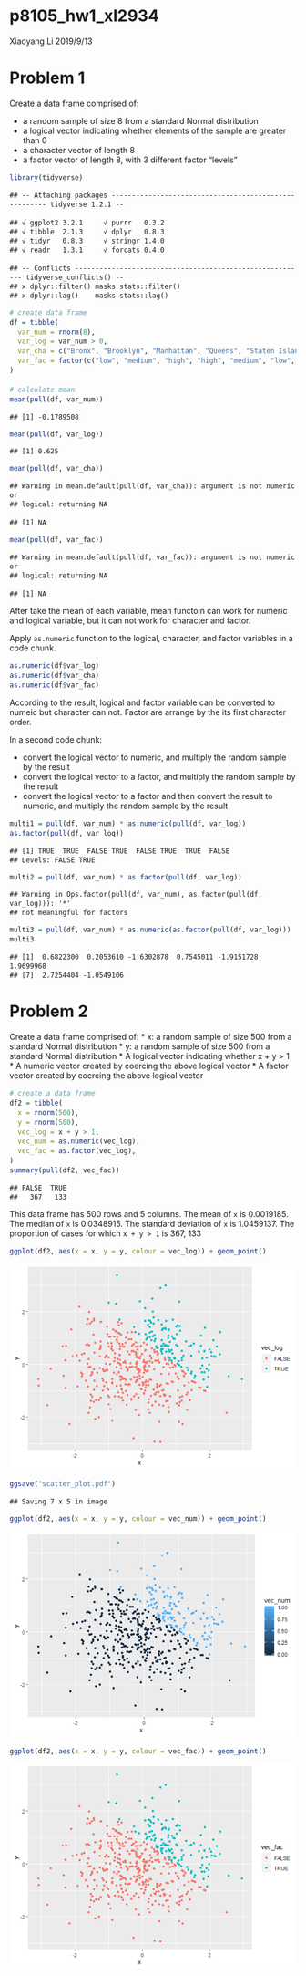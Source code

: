 p8105\_hw1\_xl2934
================
Xiaoyang Li
2019/9/13

# Problem 1

Create a data frame comprised of:

  - a random sample of size 8 from a standard Normal distribution
  - a logical vector indicating whether elements of the sample are
    greater than 0
  - a character vector of length 8
  - a factor vector of length 8, with 3 different factor
    “levels”

<!-- end list -->

``` r
library(tidyverse)
```

    ## -- Attaching packages ------------------------------------------------------ tidyverse 1.2.1 --

    ## √ ggplot2 3.2.1     √ purrr   0.3.2
    ## √ tibble  2.1.3     √ dplyr   0.8.3
    ## √ tidyr   0.8.3     √ stringr 1.4.0
    ## √ readr   1.3.1     √ forcats 0.4.0

    ## -- Conflicts --------------------------------------------------------- tidyverse_conflicts() --
    ## x dplyr::filter() masks stats::filter()
    ## x dplyr::lag()    masks stats::lag()

``` r
# create data frame
df = tibble(
  var_num = rnorm(8),
  var_log = var_num > 0,
  var_cha = c("Bronx", "Brooklyn", "Manhattan", "Queens", "Staten Island","Roosevelt Island", "U thant Island", "Marble Hill" ),
  var_fac = factor(c("low", "medium", "high", "high", "medium", "low", "low", "medium"))
)

# calculate mean
mean(pull(df, var_num))
```

    ## [1] -0.1789508

``` r
mean(pull(df, var_log))
```

    ## [1] 0.625

``` r
mean(pull(df, var_cha))
```

    ## Warning in mean.default(pull(df, var_cha)): argument is not numeric or
    ## logical: returning NA

    ## [1] NA

``` r
mean(pull(df, var_fac))
```

    ## Warning in mean.default(pull(df, var_fac)): argument is not numeric or
    ## logical: returning NA

    ## [1] NA

After take the mean of each variable, mean functoin can work for numeric
and logical variable, but it can not work for character and factor.

Apply `as.numeric` function to the logical, character, and factor
variables in a code chunk.

``` r
as.numeric(df$var_log)
as.numeric(df$var_cha)
as.numeric(df$var_fac)
```

According to the result, logical and factor variable can be converted to
numeic but character can not. Factor are arrange by the its first
character order.

In a second code chunk:

  - convert the logical vector to numeric, and multiply the random
    sample by the result
  - convert the logical vector to a factor, and multiply the random
    sample by the result
  - convert the logical vector to a factor and then convert the result
    to numeric, and multiply the random sample by the result

<!-- end list -->

``` r
multi1 = pull(df, var_num) * as.numeric(pull(df, var_log))
as.factor(pull(df, var_log))
```

    ## [1] TRUE  TRUE  FALSE TRUE  FALSE TRUE  TRUE  FALSE
    ## Levels: FALSE TRUE

``` r
multi2 = pull(df, var_num) * as.factor(pull(df, var_log))
```

    ## Warning in Ops.factor(pull(df, var_num), as.factor(pull(df, var_log))): '*'
    ## not meaningful for factors

``` r
multi3 = pull(df, var_num) * as.numeric(as.factor(pull(df, var_log)))
multi3
```

    ## [1]  0.6822300  0.2053610 -1.6302878  0.7545011 -1.9151728  1.9699968
    ## [7]  2.7254404 -1.0549106

# Problem 2

Create a data frame comprised of: \* x: a random sample of size 500 from
a standard Normal distribution \* y: a random sample of size 500 from a
standard Normal distribution \* A logical vector indicating whether x +
y \> 1 \* A numeric vector created by coercing the above logical vector
\* A factor vector created by coercing the above logical vector

``` r
# create a data frame 
df2 = tibble(
  x = rnorm(500),
  y = rnorm(500), 
  vec_log = x + y > 1,
  vec_num = as.numeric(vec_log),
  vec_fac = as.factor(vec_log),
)
summary(pull(df2, vec_fac))
```

    ## FALSE  TRUE 
    ##   367   133

This data frame has 500 rows and 5 columns. The mean of `x` is
0.0019185. The median of `x` is 0.0348915. The standard deviation of `x`
is 1.0459137. The proportion of cases for which `x + y > 1` is 367, 133

``` r
ggplot(df2, aes(x = x, y = y, colour = vec_log)) + geom_point() 
```

![](p8105_hw1_xl2934_files/figure-gfm/problem%202_2-1.png)<!-- -->

``` r
ggsave("scatter_plot.pdf")
```

    ## Saving 7 x 5 in image

``` r
ggplot(df2, aes(x = x, y = y, colour = vec_num)) + geom_point() 
```

![](p8105_hw1_xl2934_files/figure-gfm/problem%202_2-2.png)<!-- -->

``` r
ggplot(df2, aes(x = x, y = y, colour = vec_fac)) + geom_point() 
```

![](p8105_hw1_xl2934_files/figure-gfm/problem%202_2-3.png)<!-- -->
